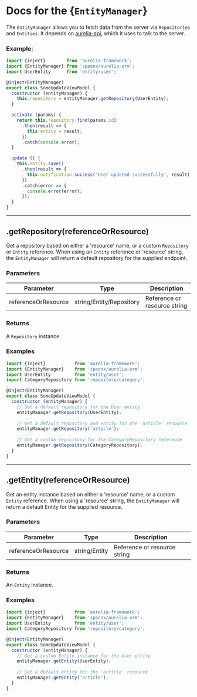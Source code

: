 Docs for the {`EntityManager`}
=======

The `EntityManager` allows you to fetch data from the server via `Repositories` and `Entities`.
It depends on [aurelia-api](https://github.com/SpoonX/aurelia-api), which it uses to talk to the server.

### Example:

```javascript
import {inject}        from 'aurelia-framework';
import {EntityManager} from 'spoonx/aurelia-orm';
import UserEntity      from 'entity/user';

@inject(EntityManager)
export class SomeUpdateViewModel {
  constructor (entityManager) {
    this.repository = entityManager.getRepository(UserEntity);
  }

  activate (params) {
    return this.repository.find(params.id)
      .then(result => {
        this.entity = result;
      })
      .catch(console.error);
  }

  update () {
    this.entity.save()
      .then(result => {
        this.notification.success('User updated successfully', result);
      })
      .catch(error => {
        console.error(error);
      });
  }
}
```
-----

.getRepository(referenceOrResource)
------

Get a repository based on either a 'resource' name, or a custom  `Repository` or `Entity` reference. When using an `Entity` reference or 'resource' string, the `EntityManager` will return a default repository for the supplied endpoint.

### Parameters

| Parameter           | Type                     | Description                  |
| ------------------- | ------------------------ | ---------------------------- |
| referenceOrResource | string/Entity/Repository | Reference or resource string |

### Returns
A `Repository` instance.

### Examples

```javascript
import {inject}           from 'aurelia-framework';
import {EntityManager} 	  from 'spoonx/aurelia-orm';
import UserEntity         from 'entity/user';
import CategoryRepository from 'repository/category';

@inject(EntityManager)
export class SomeUpdateViewModel {
  constructor (entityManager) {
    // Get a default repository for the User entity
    entityManager.getRepository(UserEntity);
    
    // Get a default repository and entity for the 'article' resource
    entityManager.getRepository('article');
    
    // Get a custom repository for the CategoryRepository reference
    entityManager.getRepository(CategoryRepository);
  }
}
```

--------

.getEntity(referenceOrResource)
------

Get an entity instance based on either a 'resource' name, or a custom `Entity` reference. When using a 'resource' string, the `EntityManager` will return a default Entity for the supplied resource.

### Parameters

| Parameter           | Type          | Description                  |
| ------------------- | ------------- | ---------------------------- |
| referenceOrResource | string/Entity | Reference or resource string |

### Returns
An `Entity` instance.

### Examples

```javascript
import {inject}           from 'aurelia-framework';
import {EntityManager} 	  from 'spoonx/aurelia-orm';
import UserEntity         from 'entity/user';
import CategoryRepository from 'repository/category';

@inject(EntityManager)
export class SomeUpdateViewModel {
  constructor (entityManager) {
    // Get a custom Entity instance for the User entity
    entityManager.getEntity(UserEntity);
    
    // Get a default entity for the 'article' resource
    entityManager.getEntity('article');
  }
}
```
